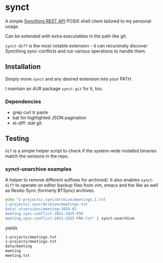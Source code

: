 # synct

A simple [Syncthing REST API](https://docs.syncthing.net/dev/rest.html)
POSIX shell client tailored to my personal usage.

Can be extended with extra executables in the path like git.

`synct-diff` is the most notable extension -
it can recursively discover Syncthing sync-conflicts
and run various operations to handle them.

## Installation

Simply move `synct` and any desired extension into your PATH.

I maintain an AUR package `synct-git` for it, too.

### Dependencies
- grep curl tr paste
- bat for highlighted JSON pagination
- st-diff: stat git

## Testing

`dif` is a simple helper script to check if the system-wide installed binaries 
match the versions in the repo.

### synct-unarchive examples

A helper to remove different suffixes for archived/.
It also enables `synct-diff` to operate on editor backup files from vim, emacs and the like
as well as Resilio Sync (formerly BTSync) archives.

```sh
echo "1-projects/.sync/Archive/meetings.1.txt
1-projects/.sync/Archive/meetings.txt
data/.stversions/meeting~2020-01
meeting.sync-conflict-2021-1925-P5K
meeting.sync-conflict-2021-1925-PRK.txt" | synct-unarchive
```
yields
```sh
1-projects/meetings.txt
1-projects/meetings.txt
data/meeting
meeting
meeting.txt
```
